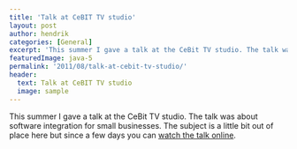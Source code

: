 ```yaml
---
title: 'Talk at CeBIT TV studio'
layout: post
author: hendrik
categories: [General]
excerpt: 'This summer I gave a talk at the CeBit TV studio. The talk was about software integration for small businesses.'
featuredImage: java-5
permalink: '2011/08/talk-at-cebit-tv-studio/'
header:
  text: Talk at CeBIT TV studio
  image: sample
---
```

This summer I gave a talk at the CeBit TV studio. The talk was about software integration for small businesses. The subject is a little bit out of place here but since a few days you can
[watch the talk online](http://www.cebit-studio-mittelstand.de/deDE/BroadcastB-282-OneIntegrationPlatform-SIC_Software_Industrie_Consult_GmbH.html).
